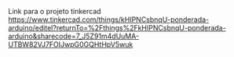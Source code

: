 Link para o projeto tinkercad
https://www.tinkercad.com/things/kHIPNCsbnqU-ponderada-arduino/editel?returnTo=%2Fthings%2FkHIPNCsbnqU-ponderada-arduino&sharecode=7_J5Z91m4dUuMA-UTBW82VJ7FOIJwpG0GQHtHpV5wuk